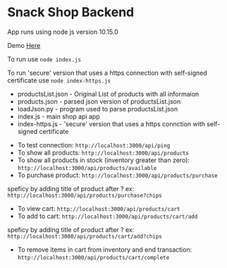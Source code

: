 # Snack Shop Backend

App runs using node js version 10.15.0

Demo [Here](https://shopifycarttest.herokuapp.com/api/products)

To run use
``` node index.js ```

To run 'secure' version that uses a https connection with self-signed certificate use
``` node index-https.js ```

* productsList.json - Original List of products with all informaion
* products.json - parsed json version of productsList.json
* loadJson.py - program used to parse productsList.json
* index.js - main shop api app
* index-https.js - 'secure' version that uses a https connction with self-signed certificate


- To test connection: ```http://localhost:3000/api/ping```
- To show all products: ```http://localhost:3000/api/products```
- To show all products in stock (inventory greater than zero): ```http://localhost:3000/api/products/available```
- To purchase product: ```http://localhost:3000/api/products/purchase```

speficy by adding title of product after ? ex: ```http://localhost:3000/api/products/purchase?chips```
- To view cart: ```http://localhost:3000/api/products/cart```
- To add to cart: ```http://localhost:3000/api/products/cart/add```

speficy by adding title of product after ? ex: ```http://localhost:3000/api/products/cart/add?chips```
- To remove items in cart from inventory and end transaction: ```http://localhost:3000/api/products/cart/complete```


